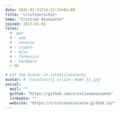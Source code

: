```yaml
---
date: 2025-07-21T14:12:13+02:00
title: "cristianrichie"
name: "Cristian Assaiante"
joined: 2017-01-01
roles:
  #- pwn
  # - web
  # - reverse
  # - crypto
  # - misc
  # - forensics
  # - hardware
  - OG

# put the avatar in /static/avatars/
avatar: # "/avatars/{{ urlize .Name }}.jpg"
social:
  mail: ""
  github: "https://github.com/cristianassaiante"
  linkedin: ""
  website: "https://cristianassaiante.github.io/"
---
```

